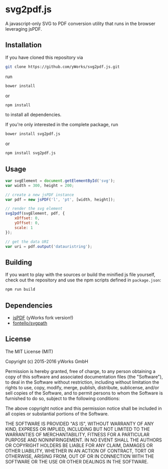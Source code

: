 # svg2pdf.js
A javascript-only SVG to PDF conversion utility that runs in the browser leveraging jsPDF.

## Installation
If you have cloned this repository via

```bash
git clone https://github.com/yWorks/svg2pdf.js.git
```

run 

```bash
bower install
```

or 

```bash
npm install
```

to install all dependencies.

If you're only interested in the complete package, run

```bash
bower install svg2pdf.js
```

or 

```bash
npm install svg2pdf.js
```

## Usage
```javascript
var svgElement = document.getElementById('svg');
var width = 300, height = 200;

// create a new jsPDF instance
var pdf = new jsPDF('l', 'pt', [width, height]);

// render the svg element
svg2pdf(svgElement, pdf, {
	xOffset: 0,
	yOffset: 0,
	scale: 1
});

// get the data URI
var uri = pdf.output('datauristring');
```

## Building

If you want to play with the sources or build the minified js file yourself, check out the repository and use the npm scripts defined in `package.json`:

```bash
npm run build
```

## Dependencies
 * [jsPDF](https://github.com/yWorks/jsPDF) (yWorks fork version!)
 * [fontello/svgpath](https://github.com/fontello/svgpath)

## License

The MIT License (MIT)

Copyright (c) 2015-2016 yWorks GmbH

Permission is hereby granted, free of charge, to any person obtaining a copy
of this software and associated documentation files (the "Software"), to deal
in the Software without restriction, including without limitation the rights
to use, copy, modify, merge, publish, distribute, sublicense, and/or sell
copies of the Software, and to permit persons to whom the Software is
furnished to do so, subject to the following conditions:

The above copyright notice and this permission notice shall be included in all
copies or substantial portions of the Software.

THE SOFTWARE IS PROVIDED "AS IS", WITHOUT WARRANTY OF ANY KIND, EXPRESS OR
IMPLIED, INCLUDING BUT NOT LIMITED TO THE WARRANTIES OF MERCHANTABILITY,
FITNESS FOR A PARTICULAR PURPOSE AND NONINFRINGEMENT. IN NO EVENT SHALL THE
AUTHORS OR COPYRIGHT HOLDERS BE LIABLE FOR ANY CLAIM, DAMAGES OR OTHER
LIABILITY, WHETHER IN AN ACTION OF CONTRACT, TORT OR OTHERWISE, ARISING FROM,
OUT OF OR IN CONNECTION WITH THE SOFTWARE OR THE USE OR OTHER DEALINGS IN THE
SOFTWARE.

